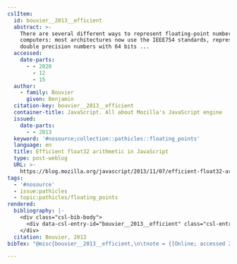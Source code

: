 ```yaml
---
cslItem:
  id: bouvier__2013__efficient
  abstract: >-
    There are several different ways to represent floating-point numbers in
    computers: most architectures now use the IEEE754 standards, representing
    double precision numbers with 64 bits ...
  accessed:
    date-parts:
      - - 2020
        - 12
        - 15
  author:
    - family: Bouvier
      given: Benjamin
  citation-key: bouvier__2013__efficient
  container-title: JavaScript. All about Mozilla's JavaScript engine
  issued:
    date-parts:
      - - 2013
  keyword: '#nosource;collection::pathicles::floating_points'
  language: en
  title: Efficient float32 arithmetic in JavaScript
  type: post-weblog
  URL: >-
    https://blog.mozilla.org/javascript/2013/11/07/efficient-float32-arithmetic-in-javascript/
tags:
  - '#nosource'
  - issue:pathicles
  - topic:pathicles/floating_points
rendered:
  bibliography: |-
    <div class="csl-bib-body">
      <div data-csl-entry-id="bouvier__2013__efficient" class="csl-entry">Bouvier, B. 2013 “Efficient float32 arithmetic in JavaScript,” <i>JavaScript. All about Mozilla’s JavaScript engine</i>. Available at: <a href='https://blog.mozilla.org/javascript/2013/11/07/efficient-float32-arithmetic-in-javascript/'>https://blog.mozilla.org/javascript/2013/11/07/efficient-float32-arithmetic-in-javascript/</a> (Accessed: December 15, 2020).</div>
    </div>
  citation: Bouvier, 2013
bibTex: "@misc{bouvier__2013__efficient,\n\tnote = {[Online; accessed 2020-12-15]},\n\tauthor = {Bouvier, Benjamin},\n\tyear = {2013},\n\ttitle = {Efficient float32 arithmetic in {JavaScript}},\n\thowpublished = {https://blog.mozilla.org/javascript/2013/11/07/efficient-float32-arithmetic-in-javascript/},\n}\n\n"

---
```

